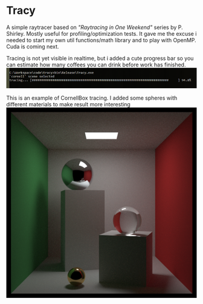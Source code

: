 # Tracy

A simple raytracer based on *"Raytracing in One Weekend"* series by P. Shirley.
Mostly useful for profiling/optimization tests. It gave me the excuse i needed to
start my own util functions/math library and to play with OpenMP. Cuda is coming next.


Tracing is not yet visible in realtime, but i added a cute progress bar so
you can estimate how many coffees you can drink before work has finished.
![tracing](doc/cmd.png)


This is an example of CornellBox tracing. I added some spheres with different
materials to make result more interesting
![cornell](doc/output.png)
